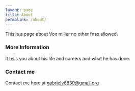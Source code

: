 ```yaml
---
layout: page
title: About
permalink: /about/
---
```


This is a page about Von miller no other fnas allowed.

### More Information

It tells you about his life and careers and what he has done.

### Contact me

Contact me here at [gabrielv6630@gmail.org](mailto:gabrielv6630@aurorak12.org)
